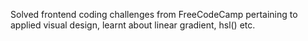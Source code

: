 Solved frontend coding challenges from FreeCodeCamp pertaining to applied visual design, learnt about linear gradient, hsl() etc.